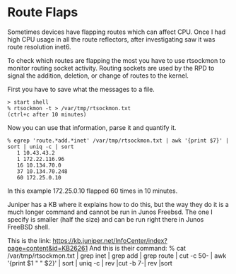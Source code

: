 # Route Flaps
Sometimes devices have flapping routes which can affect CPU. Once I had high CPU usage in all the route reflectors, after investigating saw it was route resolution inet6.

To check which routes are flapping the most you have to use rtsockmon to monitor routing socket activity. Routing sockets are used by the RPD to signal the addition, deletion, or change of routes to the kernel.

First you have to save what the messages to a file.
```
> start shell
% rtsockmon -t > /var/tmp/rtsockmon.txt
(ctrl+c after 10 minutes)
```
Now you can use that information, parse it and quantify it.
```
% egrep 'route.*add.*inet' /var/tmp/rtsockmon.txt | awk '{print $7}' | sort | uniq -c | sort
   1 10.43.43.2
   1 172.22.116.96
   16 10.134.70.0
   37 10.134.70.248
   60 172.25.0.10
```
In this example 172.25.0.10 flapped 60 times in 10 minutes.

Juniper has a KB where it explains how to do this, but the way they do it is a much longer command and cannot be run in Junos Freebsd. The one I specify is smaller (half the size) and can be run right there in Junos FreeBSD shell.

This is the link:
https://kb.juniper.net/InfoCenter/index?page=content&id=KB26261
And this is their command:
% cat /var/tmp/rtsockmon.txt | grep inet | grep add | grep route | cut -c 50- | awk '{print $1 " " $2}' | sort | uniq -c | rev |cut -b 7-| rev |sort
